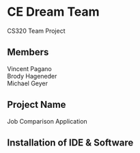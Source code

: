 # CE Dream Team
CS320 Team Project
## Members
Vincent Pagano<br/>
Brody Hageneder<br/>
Michael Geyer<br/>
## Project Name
Job Comparison Application
## Installation of IDE & Software 

